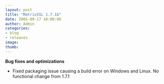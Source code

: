 ```yaml
---
layout: post
title: "MatrixSSL 1.7.1b"
date: 2005-09-17 10:00:00
author: Admin
categories:
- blog
- releases
image:
thumb:
---
```

<b>Bug fixes and optimizations</b>
<ul>
<li>Fixed packaging issue causing a build error on Windows and Linux.  No functional change from 1.7.1</li>
</ul>
<br/>
